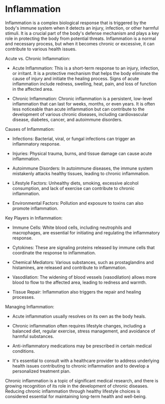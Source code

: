 # Inflammation

Inflammation is a complex biological response that is triggered by the body's immune system when it detects an injury, infection, or other harmful stimuli. It is a crucial part of the body's defense mechanism and plays a key role in protecting the body from potential threats. Inflammation is a normal and necessary process, but when it becomes chronic or excessive, it can contribute to various health issues. 

Acute vs. Chronic Inflammation:

* Acute Inflammation: This is a short-term response to an injury, infection, or irritant. It is a protective mechanism that helps the body eliminate the cause of injury and initiate the healing process. Signs of acute inflammation include redness, swelling, heat, pain, and loss of function in the affected area.

* Chronic Inflammation: Chronic inflammation is a persistent, low-level inflammation that can last for weeks, months, or even years. It is often less noticeable than acute inflammation but can contribute to the development of various chronic diseases, including cardiovascular disease, diabetes, cancer, and autoimmune disorders.

Causes of Inflammation:

* Infections: Bacterial, viral, or fungal infections can trigger an inflammatory response.

* Injuries: Physical trauma, burns, and tissue damage can cause acute inflammation.

* Autoimmune Disorders: In autoimmune diseases, the immune system mistakenly attacks healthy tissues, leading to chronic inflammation.

* Lifestyle Factors: Unhealthy diets, smoking, excessive alcohol consumption, and lack of exercise can contribute to chronic inflammation.

* Environmental Factors: Pollution and exposure to toxins can also promote inflammation.

Key Players in Inflammation:

* Immune Cells: White blood cells, including neutrophils and macrophages, are essential for initiating and regulating the inflammatory response.

* Cytokines: These are signaling proteins released by immune cells that coordinate the response to inflammation.

* Chemical Mediators: Various substances, such as prostaglandins and histamines, are released and contribute to inflammation.

* Vasodilation: The widening of blood vessels (vasodilation) allows more blood to flow to the affected area, leading to redness and warmth.

* Tissue Repair: Inflammation also triggers the repair and healing processes.

Managing Inflammation:

* Acute inflammation usually resolves on its own as the body heals.

* Chronic inflammation often requires lifestyle changes, including a balanced diet, regular exercise, stress management, and avoidance of harmful substances.

* Anti-inflammatory medications may be prescribed in certain medical conditions.

* It's essential to consult with a healthcare provider to address underlying health issues contributing to chronic inflammation and to develop a personalized treatment plan.

Chronic inflammation is a topic of significant medical research, and there is growing recognition of its role in the development of chronic diseases. Reducing chronic inflammation through healthy lifestyle choices is considered essential for maintaining long-term health and well-being.
